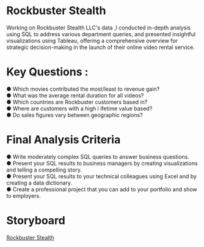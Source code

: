 # Rockbuster Stealth  
Working on Rockbuster Stealth LLC's data ,I conducted in-depth analysis using SQL to address various department queries, and presented insightful visualizations using Tableau, offering a comprehensive overview for strategic decision-making in the launch of their online video rental service. 

# Key Questions :  
● Which movies contributed the most/least to revenue gain?  
● What was the average rental duration for all videos?  
● Which countries are Rockbuster customers based in?  
● Where are customers with a high l ifetime value based?  
● Do sales figures vary between geographic regions?  

# Final Analysis Criteria  
● Write moderately complex SQL queries to answer business questions.  
● Present your SQL results to business managers by creating visualizations and telling
a compelling story.  
● Present your SQL results to your technical colleagues using Excel and by creating a
data dictionary.  
● Create a professional project that you can add to your portfolio and show to
employers.  
# Storyboard  
[Rockbuster Stealth](https://public.tableau.com/views/Rockbuster_17029373944350/Rockbuster?:language=en-US&:display_count=n&:origin=viz_share_link)
